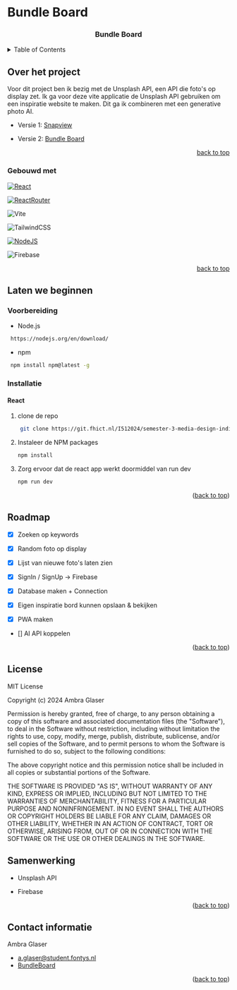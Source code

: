 # Bundle Board

 <h3 align="center">Bundle Board</h3>

<!-- Table of contents -->
<details>
    <summary>Table of Contents</summary>
    <ol>
    <li>
      <a href="#over-het-project">Over het project</a>
      <ul>
        <li><a href="#gebouwd-met">Gebouwd met</a></li>
      </ul>
      </li>
       <li>
      <a href="#laten-we-beginnen">Laten we beginnen</a>
      <ul>
        <li><a href="#voorbereiding">Voorbereiding</a></li>
        <li><a href="#installatie">Installatie</a></li>
        <ul>
        <li><a href="#react">React</a></li>
        </ul>
        </ul>
    <li><a href="#gebruik">Gebruik</a></li>
    <li><a href="#roadmap">Roadmap</a></li>
    <li><a href="#license">License</a></li>
    <li><a href="#contact">Contact</a></li>
    <li><a href="#samenwerking">Samenwerking</a></li>
    </ol>
</details>

<!-- About the project-->

## Over het project

Voor dit project ben ik bezig met de Unsplash API, een API die foto's op display zet.
Ik ga voor deze vite applicatie de Unsplash API gebruiken om een inspiratie website te maken. Dit ga ik combineren met een generative photo AI.

- Versie 1: [Snapview](https://i512024.hera.fontysict.net/snapview/)

- Versie 2: [Bundle Board](bundleboard.netlify.app)

<p align="right"><a href="#readme-top">back to top</a></p>

<!-- BUILD WITH -->

### Gebouwd met

[![React][React.js]][React-url]

[![ReactRouter][ReactRouter]][ReactRouter-url]

![Vite](https://img.shields.io/badge/vite-%23646CFF.svg?style=for-the-badge&logo=vite&logoColor=white)

![TailwindCSS](https://img.shields.io/badge/tailwindcss-%2338B2AC.svg?style=for-the-badge&logo=tailwind-css&logoColor=white)

[![NodeJS][NodeJS]][NodeJS-url]

![Firebase](https://img.shields.io/badge/firebase-a08021?style=for-the-badge&logo=firebase&logoColor=ffcd34)

<p align="right"><a href="#readme-top">back to top</a></p>

<!-- GETTING STARTED -->

## Laten we beginnen

### Voorbereiding

- Node.js

```sh
 https://nodejs.org/en/download/
```

- npm

```sh
 npm install npm@latest -g
```

<!-- INSTALLATION -->

### Installatie

#### React

1. clone de repo

```sh
    git clone https://git.fhict.nl/I512024/semester-3-media-design-individueel-2/-/tree/main/bundle-board
```

2. Instaleer de NPM packages
   ```sh
   npm install
   ```
3. Zorg ervoor dat de react app werkt doormiddel van run dev
   ```sh
   npm run dev
   ```

<p align="right">(<a href="#readme-top">back to top</a>)</p>

<!-- ROADMAP -->

## Roadmap

- [x] Zoeken op keywords

- [x] Random foto op display

- [x] Lijst van nieuwe foto's laten zien

- [x] SignIn / SignUp -> Firebase

- [x] Database maken + Connection

- [x] Eigen inspiratie bord kunnen opslaan & bekijken

- [x] PWA maken

- [] AI API koppelen

<p align="right">(<a href="#readme-top">back to top</a>)</p>

<!--License-->

## License

MIT License

Copyright (c) 2024 Ambra Glaser

Permission is hereby granted, free of charge, to any person obtaining a copy
of this software and associated documentation files (the "Software"), to deal
in the Software without restriction, including without limitation the rights
to use, copy, modify, merge, publish, distribute, sublicense, and/or sell
copies of the Software, and to permit persons to whom the Software is
furnished to do so, subject to the following conditions:

The above copyright notice and this permission notice shall be included in all
copies or substantial portions of the Software.

THE SOFTWARE IS PROVIDED "AS IS", WITHOUT WARRANTY OF ANY KIND, EXPRESS OR
IMPLIED, INCLUDING BUT NOT LIMITED TO THE WARRANTIES OF MERCHANTABILITY,
FITNESS FOR A PARTICULAR PURPOSE AND NONINFRINGEMENT. IN NO EVENT SHALL THE
AUTHORS OR COPYRIGHT HOLDERS BE LIABLE FOR ANY CLAIM, DAMAGES OR OTHER
LIABILITY, WHETHER IN AN ACTION OF CONTRACT, TORT OR OTHERWISE, ARISING FROM,
OUT OF OR IN CONNECTION WITH THE SOFTWARE OR THE USE OR OTHER DEALINGS IN THE
SOFTWARE.

<!-- SAMENWERKING -->

## Samenwerking

- Unsplash API

- Firebase

<p align="right">(<a href="#readme-top">back to top</a>)</p>

<!-- CONTACT -->

## Contact informatie

Ambra Glaser

- a.glaser@student.fontys.nl
- [BundleBoard]

<p align="right">(<a href="#readme-top">back to top</a>)</p>

<!--MARKDOWN Links & Images-->

[React.js]: https://img.shields.io/badge/React-20232A?style=for-the-badge&logo=react&logoColor=61DAFB
[React-url]: https://reactjs.org/
[ReactRouter]: https://img.shields.io/badge/React_Router-CA4245?style=for-the-badge&logo=react-router&logoColor=white
[ReactRouter-url]: https://reactrouter.com/en/main
[Tailwind-url]: https://tailwindcss.com
[Tailwind]: https://img.shields.io/badge/tailwindcss-%252338B2AC.svg?style=for-the-badge&logo=tailwind-css&logoColor=white
[NodeJS]: https://img.shields.io/badge/node.js-6DA55F?style=for-the-badge&logo=node.js&logoColor=white
[NodeJS-url]: https://nodejs.org/en
[Vite]: https://img.shields.io/badge/vite-%23646CFF.svg?style=for-the-badge&logo=vite&logoColor=white
[Vite-url]: https://vitejs.dev
[css3]: https://img.shields.io/badge/css3-%231572B6.svg?style=for-the-badge&logo=css3&logoColor=white
[html5]: https://img.shields.io/badge/html5-%23E34F26.svg?style=for-the-badge&logo=html5&logoColor=white
[JavaScript]: https://img.shields.io/badge/javascript-%23323330.svg?style=for-the-badge&logo=javascript&logoColor=%23F7DF1E
[BundleBoard]: https://bundleboard.netlify.app/
